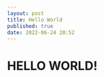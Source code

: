 ```yaml
---
layout: post
title: Hello World
published: true
date: 2022-06-24 20:52
---
```


<h1>HELLO WORLD!</h1>
